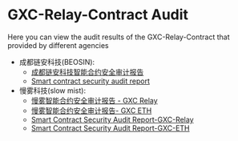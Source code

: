 # GXC-Relay-Contract Audit

Here you can view the audit results of the GXC-Relay-Contract that provided by different agencies

- 成都链安科技(BEOSIN): 
   - [成都链安科技智能合约安全审计报告](./成都链安科技智能合约安全审计报告%20-%20GXC&relay.pdf)
   - [Smart contract security audit report](./Smart%20contract%20security%20audit%20report%20-%20GXC&relay.pdf)
- 慢雾科技(slow mist):
   - [慢雾智能合约安全审计报告 - GXC Relay](./智能合约安全审计报告%20-%20GXC%20Relay.pdf)
   - [慢雾智能合约安全审计报告- GXC ETH](./智能合约安全审计报告-%20GXC.pdf)
   - [Smart Contract Security Audit Report-GXC-Relay](./Smart%20Contract%20Security%20Audit%20Report-GXC-relay.pdf)
   - [Smart Contract Security Audit Report-GXC-ETH](./Smart%20Contract%20Security%20Audit%20Report%20-%20GXC.pdf)